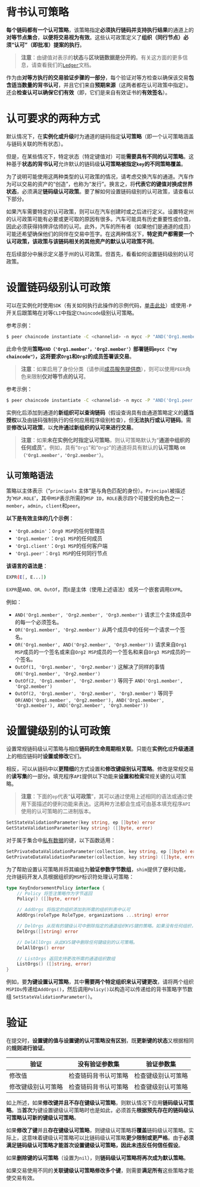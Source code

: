 # 背书认可策略

**每个链码都有一个认可策略**，该策略指定**必须执行链码并支持执行结果**的通道上的**对等节点集合**，**以便将交易视为有效**。这些认可政策定义了**组织（同行节点）必须“认可”（即批准）提案的执行**。

> **注意**：由键值对表示的**状态**与**区块链数据是分开的**。有关这方面的更多信息，请查看我们的[`Ledger`](https://hyperledger-fabric.readthedocs.io/en/latest/ledger/ledger.html)文档。

作为由**对等方执行的交易验证步骤的一部分**，每个验证对等方检查以确保该交易**包含适当数量的背书认可**，并且它们来自**预期来源**（这两者都在认可政策中指定）。还会**检查认可以确保它们有效**（即，它们是来自有效证书的**有效签名**）。

# 认可要求的两种方式

默认情况下，在**实例化或升级**时为通道的链码指定**认可策略**（即一个认可策略涵盖与链码关联的所有状态）。

但是，在某些情况下，特定状态（特定键值对）可能**需要具有不同的认可策略**。这种基于**状态的背书认可**允许默认的链码级**认可策略被指定`key`的不同策略覆盖**。

为了说明可能使用这两种类型的认可政策的情况，请考虑交换汽车的通道。汽车作为可以交易的资产的“创造”，也称为“发行”。换言之，将**代表它的键值对换成世界状态**，必须满足**链码级认可政策**。要了解如何设置链码级别的认可政策，请查看以下部分。

如果汽车需要特定的认可政策，则可以在汽车创建时或之后进行定义。设置特定州的认可政策可能有必要或更可取的原因有很多。汽车可能具有历史重要性或价值，因此必须获得持牌评估师的认可。此外，汽车的所有者（如果他们是通道的成员）可能还希望确保他们的同伴在交易中签字。在这两种情况下，**特定资产都需要一个认可政策，该政策与该链码相关的其他资产的默认认可政策不同**。

在后续部分中展示定义基于州的认可政策。但首先，看看如何设置链码级别的认可政策。

# 设置链码级别认可政策

可以在实例化时使用`SDK`（有关如何执行此操作的示例代码，[单击此处](https://github.com/hyperledger/fabric-sdk-node/blob/f8ffa90dc1b61a4a60a6fa25de760c647587b788/test/integration/e2e/e2eUtils.js#L178)）或使用`-P`开关后跟策略在对等`CLI`中指定`Chaincode`级别认可策略。

参考示例：

```sh
$ peer chaincode instantiate -C <channelid> -n mycc -P "AND('Org1.member', 'Org2.member')"
```

此命令使用**策略`AND（'Org1.member'，'Org2.member'）`部署链码`mycc（"my chaincode"）`，这将要求`Org1`和`Org2`的成员签署该交易**。

> **注意**：如果启用了身份分类（请参阅[成员服务提供商](https://hyperledger-fabric.readthedocs.io/en/latest/msp.html)），则可以使用`PEER`角色来限制**仅对等节点的认可**。

参考示例：

```sh
$ peer chaincode instantiate -C <channelid> -n mycc -P "AND('Org1.peer', 'Org2.peer')"
```

实例化后添加到通道的**新组织可以查询链码**（假设查询具有由通道策略定义的**适当授权**以及由链码强制执行的任何应用程序级别检查），但**无法执行或认可链码**。需要**修改认可政策**，以**允许通过新组织的认可来进行交易**。

> **注意**：如果**未在实例化时指定认可策略**，则认可策略默认为“**通道中组织的任何成员**”。例如，具有“`Org1`”和“`Org2`”的通道将具有默认的**认可策略 `OR（'Org1.member'，'Org2.member'）`**。

## 认可策略语法

策略以主体表示（“`principals` 主体”是与角色匹配的身份）。`Principal`被描述为'`MSP.ROLE`'，其中`MSP`表示所需的`MSP ID`，`ROLE`表示四个可接受的角色之一：`member`，`admin`，`client`和`peer`。

**以下是有效主体的几个示例**：

- `'Org0.admin'`：`Org0 MSP`的任何管理员
- `'Org1.member'`：`Org1 MSP`的任何成员
- `'Org1.client'`：`Org1 MSP`的任何客户端
- `'Org1.peer'`：`Org1 MSP`的任何同行节点

**该语言的语法是**：

```sh
EXPR(E[, E...])
```

`EXPR`是`AND、OR、OutOf`，而`E`是主体（使用上述语法）或另一个嵌套调用`EXPR`。

例如：

+ `AND('Org1.member', 'Org2.member', 'Org3.member')` 请求三个主体成员中的每一个必须签名。
+ `OR('Org1.member', 'Org2.member')` 从两个成员中的任何一个请求一个签名。
+ `OR('Org1.member', AND('Org2.member', 'Org3.member'))` 请求来自`Org1 MSP`成员的一个签名或来自`Org2 MSP`成员的一个签名和来自`Org3 MSP`成员的一个签名。
+ `OutOf(1, 'Org1.member', 'Org2.member')` 这解决了同样的事情 `OR('Org1.member', 'Org2.member')`
+ `OutOf(2, 'Org1.member', 'Org2.member')` 等同于 `AND('Org1.member', 'Org2.member')`
+ `OutOf(2, 'Org1.member', 'Org2.member', 'Org3.member')` 等同于 `OR(AND('Org1.member', 'Org2.member'), AND('Org1.member', 'Org3.member'), AND('Org2.member', 'Org3.member'))`

# 设置键级别的认可政策

设置常规链码级认可策略与相应**链码的生命周期相关联**。只能在**实例化**或**升级通道**上的相应链码时**设置或修改**它们。

相反，可以从链码中以**更精细**的方式设置和**修改键级别认可策略**。修改是常规交易的**读写集**的一部分。填充程序`API`提供以下功能来**设置和检索**常规关键的认可策略。

> **注意**：下面的`ep`代表“**认可政策**”，其可以通过使用上述相同的语法或通过使用下面描述的便利功能来表达。这两种方法都会生成可由基本填充程序`API`使用的认可策略的二进制版本。

```go
SetStateValidationParameter(key string, ep []byte) error
GetStateValidationParameter(key string) ([]byte, error)
```

对于属于集合中[私有数据](https://hyperledger-fabric.readthedocs.io/en/latest/private-data/private-data.html)的键，以下函数适用：

```go
SetPrivateDataValidationParameter(collection, key string, ep []byte) error
GetPrivateDataValidationParameter(collection, key string) ([]byte, error)
```

为了帮助设置认可策略并将其编组为**验证参数字节数组**，`shim`提供了便利功能，允许链码开发人员根据组织的`MSP`标识符处理认可策略：

```go
type KeyEndorsementPolicy interface {
    // Policy 将签注策略作为字节返回
    Policy() ([]byte, error)

    // AddOrgs 将指定的组织添加到所需的组织列表中认可
    AddOrgs(roleType RoleType, organizations ...string) error

    // DelOrgs 从现有的键级认可中删除指定的通道组织KVS键的策略。如果没有任何组织，将返回错误。
    DelOrgs([]string) error

    // DelAllOrgs 从此KVS键中删除任何键级别的认可策略。
    DelAllOrgs() error

    // ListOrgs 返回支持更改所需的通道组织数组
    ListOrgs() ([]string, error)
}
```

例如，要**为键设置认可策略**，其中**需要两个特定组织来认可键更改**，请将两个组织`MSPIDs`传递给`AddOrgs()`，然后调用`Policy()`以构造可以传递给的背书策略字节数组 `SetStateValidationParameter()`。

# 验证

在提交时，**设置键的值与设置键的认可策略没有区别**，既**更新键的状态**又根据相同的**规则进行验证**。

| 验证               | 没有验证参数集       | 验证参数集         |
| ------------------ | -------------------- | ------------------ |
| 修改值             | 检查链码背书认可策略 | 检查键级别认可策略 |
| 修改键级别认可策略 | 检查链码背书认可策略 | 检查键级别认可策略 |

如上所述，如果**修改键并且不存在键级认可策略**，则默认情况下应用**链码级认可策略**。当**首次**为键设置键级认可策略时也是如此，必须首先**根据预先存在的链码级认可策略认可新的键级认可策略**。

如果**修改了键**并且**存在键级认可策略**，则键级认可策略将**覆盖**链码级认可策略。实际上，这意味着键级认可策略可以比链码级认可策略**更少限制或更严格**。由于**必须满足链码级认可策略才能首次设置键级认可策略，因此未违反任何信任假设**。

如果**删除键的认可策略**（设置为`nil`），则**链码级认可策略将再次成为默认策略**。

如果交易使用不同的**关联键级认可策略修改多个键**，则需要**满足所有**这些策略才能使交易有效。

